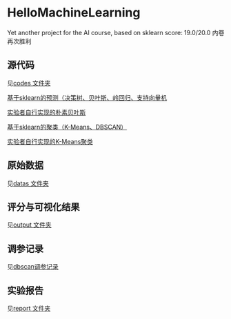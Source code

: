 # HelloMachineLearning
Yet another project for the AI course, based on sklearn
score: 19.0/20.0 内卷再次胜利
## 源代码
见[codes 文件夹](codes)

[基于sklearn的预测（决策树、贝叶斯、岭回归、支持向量机](codes/helloMachineLearning.py)

[实验者自行实现的朴素贝叶斯](codes/myBayes.py)

[基于sklearn的聚类（K-Means、DBSCAN）](codes/clustering.py)

[实验者自行实现的K-Means聚类](codes/myKmeans.py)
## 原始数据
见[datas 文件夹](datas)
## 评分与可视化结果
见[output 文件夹](output)
## 调参记录
见[dbscan调参记录](records/dbscan调参记录.md)
## 实验报告
见[report 文件夹](report)
